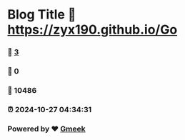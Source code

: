 # Blog Title :link: https://zyx190.github.io/Go 
### :page_facing_up: [3](https://zyx190.github.io/Go/tag.html) 
### :speech_balloon: 0 
### :hibiscus: 10486 
### :alarm_clock: 2024-10-27 04:34:31 
### Powered by :heart: [Gmeek](https://github.com/Meekdai/Gmeek)
